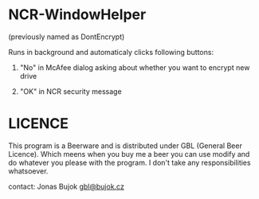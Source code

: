 # NCR-WindowHelper 
(previously named as DontEncrypt)

Runs in background and automaticaly clicks following buttons:

1) "No" in McAfee dialog asking about whether you want to encrypt new drive

2) "OK" in NCR security message

# LICENCE
This program is a Beerware and is distributed under GBL (General Beer Licence). Which meens when you buy me a beer you can use modify and do whatever you please with the program. I don't take any responsibilities whatsoever.

contact: Jonas Bujok gbl@bujok.cz
